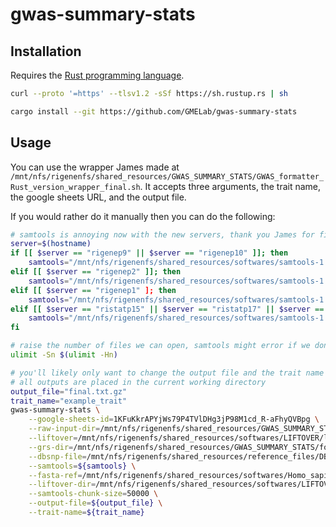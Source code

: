 # gwas-summary-stats

## Installation

Requires the [Rust programming language](https://www.rust-lang.org/).

```bash
curl --proto '=https' --tlsv1.2 -sSf https://sh.rustup.rs | sh
```

```bash
cargo install --git https://github.com/GMELab/gwas-summary-stats
```

## Usage

You can use the wrapper James made at `/mnt/nfs/rigenenfs/shared_resources/GWAS_SUMMARY_STATS/GWAS_formatter_Rust_version_wrapper_final.sh`. It accepts three arguments, the trait name, the google sheets URL, and the output file.

If you would rather do it manually then you can do the following:

```bash
# samtools is annoying now with the new servers, thank you James for figuring this out 
server=$(hostname)
if [[ $server == "rigenep9" || $server == "rigenep10" ]]; then
    samtools="/mnt/nfs/rigenenfs/shared_resources/softwares/samtools-1.22/samtools-1.22_rigenep9_10/samtools"
elif [[ $server == "rigenep2" ]]; then
    samtools="/mnt/nfs/rigenenfs/shared_resources/softwares/samtools-1.22/samtools-1.22_rigenep2/samtools"
elif [[ $server == "rigenep1" ]; then
    samtools="/mnt/nfs/rigenenfs/shared_resources/softwares/samtools-1.22/samtools-1.22_rigenep1/samtools"
elif [[ $server == "ristatp15" || $server == "ristatp17" || $server == "ristatp19" || $server == "ristatp21" || $server == "ristatp23" || $server == "ristatp25" ]]; then
    samtools="/mnt/nfs/rigenenfs/shared_resources/softwares/samtools-1.22/samtools-1.22_ristatps/samtools"
fi

# raise the number of files we can open, samtools might error if we don't
ulimit -Sn $(ulimit -Hn)

# you'll likely only want to change the output file and the trait name
# all outputs are placed in the current working directory
output_file="final.txt.gz"
trait_name="example_trait"
gwas-summary-stats \
    --google-sheets-id=1KFuKkrAPYjWs79P4TVlDHg3jP98M1cd_R-aFhyQVBpg \
    --raw-input-dir=/mnt/nfs/rigenenfs/shared_resources/GWAS_SUMMARY_STATS/Raw \
    --liftover=/mnt/nfs/rigenenfs/shared_resources/softwares/LIFTOVER/liftOver \
    --grs-dir=/mnt/nfs/rigenenfs/shared_resources/GWAS_SUMMARY_STATS/formatted \
    --dbsnp-file=/mnt/nfs/rigenenfs/shared_resources/reference_files/DBSNP/DBSNP_155/dbsnp155.hg19_hg38.gmel_variants.info.slim.gnomAD_AF.txt.gz \
    --samtools=${samtools} \
    --fasta-ref=/mnt/nfs/rigenenfs/shared_resources/softwares/Homo_sapiens_assembly38.fasta \
    --liftover-dir=/mnt/nfs/rigenenfs/shared_resources/softwares/LIFTOVER/ \
    --samtools-chunk-size=50000 \
    --output-file=${output_file} \
    --trait-name=${trait_name}
```
